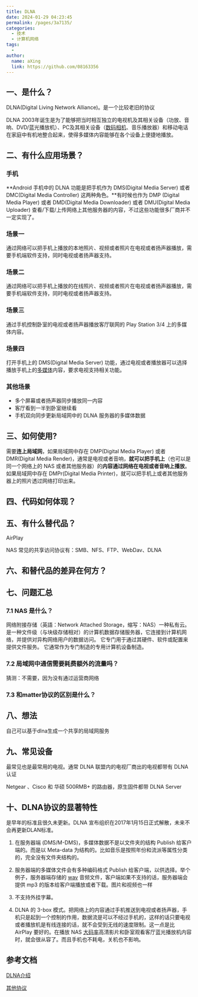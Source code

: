 ```yaml
---
title: DLNA
date: 2024-01-29 04:23:45
permalink: /pages/3a7135/
categories:
  - 技术
  - 计算机网络
tags:
  - 
author: 
  name: aXing
  link: https://github.com/08163356
---
```


## 一、是什么？

DLNA(Digital Living Network Alliance)。是一个比较老旧的协议

DLNA 2003年诞生是为了能够把当时相互独立的电视机及其相关设备（功放、音响、DVD/蓝光播放机）、PC及其相关设备（[数码相机](https://www.zhihu.com/search?q=数码相机&search_source=Entity&hybrid_search_source=Entity&hybrid_search_extra={"sourceType"%3A"answer"%2C"sourceId"%3A23109998})、音乐播放器）和移动电话在家庭中有机地整合起来，使得多媒体内容能够在各个设备上便捷地播放。

## 二、有什么应用场景？

### 手机

 **Android 手机中的 DLNA 功能是把手机作为 DMS(Digital Media Server) 或者 DMC(Digital Media Controller) 这两种角色。**有时候也作为 DMP (Digital Media Player) 或者 DMD(Digital Media Downloader) 或者 DMU(Digital Media Uploader) 查看/下载/上传网络上其他服务器的内容，不过这些功能很多厂商并不一定实现了。

### 场景一

通过网络可以把手机上播放的本地照片、视频或者照片在电视或者扬声器播放，需要手机端软件支持，同时电视或者扬声器支持。

<!-- more -->
### 场景二

通过网络可以把手机上播放的在线照片、视频或者照片在电视或者扬声器播放，需要手机端软件支持，同时电视或者扬声器支持。

### 场景三

通过手机控制卧室的电视或者扬声器播放客厅联网的 Play Station 3/4 上的多媒体内容。

### 场景四

打开手机上的 DMS(Digital Media Server) 功能，通过电视或者播放器可以选择播放手机上的[多媒体](https://www.zhihu.com/search?q=多媒体&search_source=Entity&hybrid_search_source=Entity&hybrid_search_extra={"sourceType"%3A"answer"%2C"sourceId"%3A23109998})内容，要求电视支持相关功能。

### 其他场景

- 多个屏幕或者扬声器同步播放同一内容
- 客厅看到一半到卧室继续看
- 手机双向同步更新局域网中的 DLNA 服务器的多媒体数据

## 三、如何使用?

需要**连上局域网**，如果局域网中存在 DMP(Digital Media Player) 或者 DMR(Digital Media Render)，通常是电视或者音响，**就可以把手机上**（也可以是同一个网络上的 NAS 或者其他服务器）的**内容通过网络在电视或者音响上播放**。如果局域网中存在 DMPr(Digital Media Printer)，就可以把手机上或者其他服务器上的照片透过网络打印出来。

## 四、代码如何体现？

## 五、有什么替代品？

AirPlay 

NAS 常见的共享访问协议有：SMB、NFS、FTP、WebDav、DLNA

## 六、和替代品的差异在何方？

## 七、问题汇总

### 7.1 NAS 是什么？

网络附接存储（英語：Network Attached Storage，缩写：NAS）一种私有云。是一种文件级（与块级存储相对）的计算机数据存储服务器，它连接到计算机网络，并提供对异构网络用户的数据访问。 它专门用于通过其硬件、软件或配置来提供文件服务。 它通常作为专门制造的专用计算机设备制造。

### 7.2 局域网中通信需要耗费额外的流量吗？

猜测：不需要，因为没有通过运营商网络

### 7.3 和matter协议的区别是什么？

## 八、想法

自己可以基于dlna生成一个共享的局域网服务

## 九、常见设备

最常见也是最常用的电视。通常 DLNA 联盟内的电视厂商出的电视都带有 DLNA 认证

Netgear 、Cisco 和 华硕 500RMB+ 的路由器，原生固件都带 DLNA Server

## 十、DLNA协议的显著特性

是早年的标准且很久未更新。DLNA 宣布组织在2017年1月15日正式解散，未来不会再更新DLAN标准。

1. 在服务器端 (DMS/M-DMS)，多媒体数据不是以文件夹的结构 Publish 给客户端的。而是以 Meta-data 为结构的。比如音乐是按照年份和流派等属性分类的，完全没有文件夹结构的。

2. 服务器端的多媒体文件会有多种编码格式 Publish 给客户端，以供选择。举个例子，服务器端存储的 [wav](https://www.zhihu.com/search?q=wav&search_source=Entity&hybrid_search_source=Entity&hybrid_search_extra={"sourceType"%3A"answer"%2C"sourceId"%3A23109998}) 音频文件，客户端如果不支持的话，服务器端会提供 mp3 的版本给客户端播放或者下载。图片和视频也一样
3.  不支持外挂字幕。
4. DLNA 的 3-box 模式。把网络上的内容通过手机推送到电视或者扬声器，手机只是起到一个控制的作用，数据流是可以不经过手机的，这样的话只要电视或者播放机是有线连接的话，就不会受到无线的速度限制。这一点是比 AirPlay 要好的。在播放 NAS [大码率](https://www.zhihu.com/search?q=大码率&search_source=Entity&hybrid_search_source=Entity&hybrid_search_extra={"sourceType"%3A"answer"%2C"sourceId"%3A23109998})高清影片和卧室观看客厅蓝光播放机内容时，就会很从容了。而且手机也不耗电，关机也不影响。

## 参考文档

[DLNA介绍](https://www.zhihu.com/question/22927139/answer/23109998)

[其他协议](http://www.92nas.com/forum.php?mod=viewthread&tid=352)